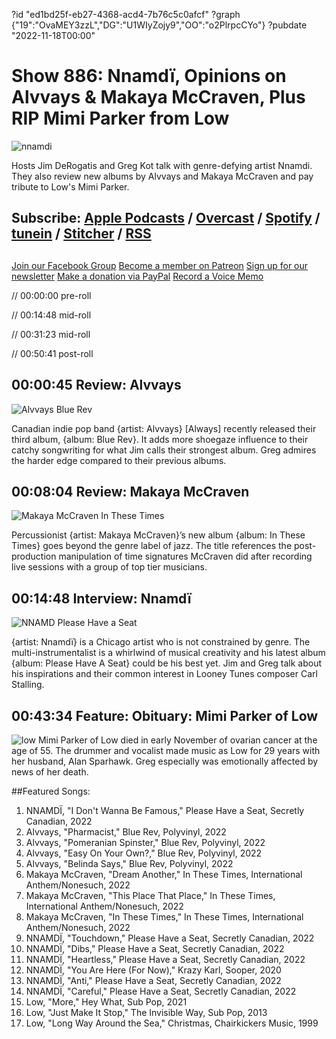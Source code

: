 ?id "ed1bd25f-eb27-4368-acd4-7b76c5c0afcf"
?graph {"19":"OvaMEY3zzL","DG":"U1WIyZojy9","OO":"o2PlrpcCYo"}
?pubdate "2022-11-18T00:00"
# Show 886: Nnamdï, Opinions on Alvvays & Makaya McCraven, Plus RIP Mimi Parker from Low

![nnamdi](https://static.soundopinions.org/images/2022/dscf7130-edit-copy.jpeg)



Hosts Jim DeRogatis and Greg Kot talk with genre-defying artist Nnamdi. They also review new albums by Alvvays and Makaya McCraven and pay tribute to Low's Mimi Parker. 

## Subscribe: [Apple Podcasts](https://itunes.apple.com/us/podcast/sound-opinions/id94793843) / [Overcast](https://overcast.fm/itunes94793843/sound-opinions) / [Spotify](https://open.spotify.com/show/1kNR8YL7TBrQuRxDdS4wtU) / [tunein](https://tunein.com/podcasts/Music-Podcasts/Sound-Opinions-p60273/) / [Stitcher](http://www.stitcher.com/podcast/sound-opinions) / [RSS](https://feeds.simplecast.com/Nn6fjnB0)

##
[Join our Facebook Group](https://bit.ly/3sivr9T)
[Become a member on Patreon](https://bit.ly/3slWZvc)
[Sign up for our newsletter](https://bit.ly/3eEvRnG)
[Make a donation via PayPal](https://bit.ly/3dmt9lU)
[Record a Voice Memo](https://bit.ly/2RyD5Ah)



// 00:00:00 pre-roll

// 00:14:48 mid-roll

// 00:31:23 mid-roll

// 00:50:41 post-roll


## 00:00:45 Review: Alvvays

![Alvvays Blue Rev](https://static.soundopinions.org/assets/886/193.jpg)

Canadian indie pop band {artist: Alvvays} [Always] recently released their third album, {album: Blue Rev}. It adds more shoegaze influence to their catchy songwriting for what Jim calls their strongest album. Greg admires the harder edge compared to their previous albums.

## 00:08:04 Review: Makaya McCraven

![Makaya McCraven In These Times](https://static.soundopinions.org/assets/886/DG12.jpg)

Percussionist {artist: Makaya McCraven}’s new album {album: In These Times} goes beyond the genre label of jazz. The title references the post-production manipulation of time signatures McCraven did after recording live sessions with a group of top tier musicians. 

## 00:14:48 Interview: Nnamdï

![NNAMD Please Have a Seat](https://static.soundopinions.org/assets/886/OO3.jpg)

{artist: Nnamdï} is a Chicago artist who is not constrained by genre. The multi-instrumentalist is a whirlwind of musical creativity and his latest album {album: Please Have A Seat} could be his best yet. Jim and Greg talk about his inspirations and their common interest in Looney Tunes composer Carl Stalling.

## 00:43:34 Feature: Obituary: Mimi Parker of Low
![low](https://static.soundopinions.org/images/2022/low-announcement-press-photo.jpeg)
Mimi Parker of Low died in early November of ovarian cancer at the age of 55. The drummer and vocalist made music as Low for 29 years with her husband, Alan Sparhawk. Greg especially was emotionally affected by news of her death. 


##Featured Songs:

1. NNAMDÏ, "I Don't Wanna Be Famous," Please Have a Seat, Secretly Canadian, 2022
1. Alvvays, "Pharmacist," Blue Rev, Polyvinyl, 2022
1. Alvvays, "Pomeranian Spinster," Blue Rev, Polyvinyl, 2022
1. Alvvays, "Easy On Your Own?," Blue Rev, Polyvinyl, 2022
1. Alvvays, "Belinda Says," Blue Rev, Polyvinyl, 2022
1. Makaya McCraven, "Dream Another," In These Times, International Anthem/Nonesuch, 2022
1. Makaya McCraven, "This Place That Place," In These Times, International Anthem/Nonesuch, 2022
1. Makaya McCraven, "In These Times," In These Times, International Anthem/Nonesuch, 2022
1. NNAMDÏ, "Touchdown," Please Have a Seat, Secretly Canadian, 2022
1. NNAMDÏ, "Dibs," Please Have a Seat, Secretly Canadian, 2022
1. NNAMDÏ, "Heartless," Please Have a Seat, Secretly Canadian, 2022
1. NNAMDÏ, "You Are Here (For Now)," Krazy Karl, Sooper, 2020
1. NNAMDÏ, "Anti," Please Have a Seat, Secretly Canadian, 2022
1. NNAMDÏ, "Careful," Please Have a Seat, Secretly Canadian, 2022
1. Low, "More," Hey What, Sub Pop, 2021
1. Low, "Just Make It Stop," The Invisible Way, Sub Pop, 2013
1. Low, "Long Way Around the Sea," Christmas, Chairkickers Music, 1999